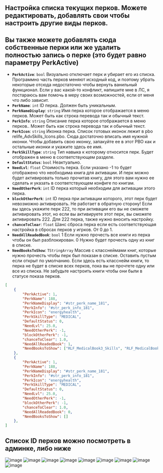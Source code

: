 ## Настройка списка текущих перков. Можете редактировать, добавлять свои чтобы настроить другие виды перков.
## Вы также можете добавлять сюда собственные перки или же удалить полностью запись о перке (это будет равно параметру PerkActive)

- **`PerkActive`**: `bool` Визуально отключает перк и убирает его из списка. Программно часть перков меняют исходный код, и поэтому убрать некоторые отсюда недостаточно чтобы вернуть ванильный функционал. Если у вас какой-то конфликт, напишите мне в ЛС, я постараюсь вам помочь в меру своих возможностей, если от меня что либо зависит.
- **`PerkName`**: `int` ID перка. Должен быть уникальным.
- **`PerkNameDisplay`**: `string` Имя перка которое отображается в меню перков. Может быть как строка перевода так и обычный текст.
- **`PerkInfo`**: `string` Описание перка которое отображается в меню перков.. Может быть как строка перевода так и обычный текст.
- **`PerkIcon`**: `string` Иконка перка. Список готовых иконок лежит в pbo relife_AdvSkills_Icons.pbo. Сюда достаточно вписать имя нужной иконки. Чтобы добавить свою иконку, запакуйте ее в этот PBO как и остальные иконки и укажите здесь ее имя.
- **`PerkSkillType`**: `string` Тип навыка к которому относится перк. Будет отображен в меню в соответствующем разделе.
- **`DefaultStatus`**: `bool` Неактуально.
- **`NeedLvl`**: `float` Стоимость перка. Если указано -1 то будет отображено что необходима книга для активации. И перк можно будет активировать только прочитав книгу, для этого вам нужно ее сделать и указать в соответствующем конфиге по книгам.
- **`NeedOtherPerk`**: `int` ID перка который необходим для активации этого перка.
- **`blockOtherPerk`**: `int` ID перка при активации которого, этот перк будет невозможно активировать. Не работает в обратную сторону! Если вы здесь укажите перк 222, то при активации его вы не сможете активировать этот, но если вы активируете этот перк, вы сможете активировать 222. Для 222 перка, также нужно вносить настройку.
- **`chanceToClear`**: `float` Шанс сброса перка если есть соответствующая настройка в сбросах перков у игрков. От 0 до 1.
- **`NeedAllReadedBook`**: `bool` 1 Если нужно прочесть все книги из перка чтобы он был разблокирован. 0 Нужно будет прочесть одну из книг в списке.
- **`NeedBooksToShow`**: `TStringArray` Массив с класснеймами книг, которые нужно прочесть чтобы перк был показан в списке. Оставить пустым если открыт по умолчанию. Если здесь есть класснейм книги, то перка не будет в списке всех перков, пока вы не прочтете одну или все из списка. Не забудьте настроить книги чтобы они были в статусе показа перков.

```json
[
    {
        "PerkActive": 1,
        "PerkName": 188,
        "PerkNameDisplay": "#str_perk_name_181",
        "PerkInfo": "#str_perk_info_181",
        "PerkIcon": "energyhealth",
        "PerkSkillType": "MEDICAL",
        "DefaultStatus": 0,
        "NeedLvl": 25.0,
        "NeedOtherPerk": -1,
        "blockOtherPerk": -1,
        "chanceToClear": 1.0,
        "NeedAllReadedBook": 1,
        "NeedBooksToShow": ["RLF_MedicalBook3_Skills", "RLF_MedicalBook2_Skills"],
    },
    {
        "PerkActive": 1,
        "PerkName": 188,
        "PerkNameDisplay": "#str_perk_name_181",
        "PerkInfo": "#str_perk_info_181",
        "PerkIcon": "energyhealth",
        "PerkSkillType": "MEDICAL",
        "DefaultStatus": 0,
        "NeedLvl": 25.0,
        "NeedOtherPerk": -1,
        "blockOtherPerk": -1,
        "chanceToClear": 1.0,
        "NeedAllReadedBook": 0,
        "NeedBooksToShow": []
    },
]
```

## Список ID перков можно посмотреть в админке, либо ниже
![image](https://github.com/user-attachments/assets/32f0def1-d595-4815-b777-8b648e8fbf2b)
![image](https://github.com/user-attachments/assets/dc45ecc9-5fe0-4f29-8122-65659fb24505)
![image](https://github.com/user-attachments/assets/3a2db728-d477-4f70-ba16-4d03f3fc4a27)
![image](https://github.com/user-attachments/assets/6d1e7c55-ce3c-4116-ad88-c4d3b3b0bd22)
![image](https://github.com/user-attachments/assets/75ea4285-5251-4ec1-9af7-e27747d8854b)
![image](https://github.com/user-attachments/assets/a3375f45-6690-4bbf-86c7-a4ff120b39ad)
![image](https://github.com/user-attachments/assets/12c583d3-1e99-4339-8068-a13f959126cf)
![image](https://github.com/user-attachments/assets/ce6dbabc-4c3b-4106-b194-a02360e56977)
![image](https://github.com/user-attachments/assets/f6f01aed-4be1-4632-b97f-b2e01873c63b)








